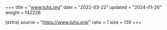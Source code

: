 +++
title = "www.tuhs.org"
date = "2022-03-22"
updated = "2024-01-26"
weight = 142226

[extra]
source = "https://www.tuhs.org/"
ratio = 1
size = 139
+++
